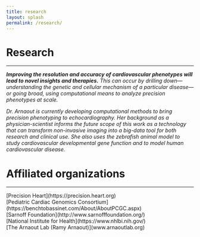```yaml
---
title: research
layout: splash
permalink: /research/
---
```

<h1> Research </h1>
<hr>

<p><i><strong>Improving the resolution and accuracy of cardiovascular phenotypes will lead to novel insights and therapies.</strong> This can occur by drilling down—understanding the genetic and cellular mechanism of a particular disease—or going broad, using computational means to analyze precision phenotypes at scale.

Dr. Arnaout is currently developing computational methods to bring precision phenotyping to echocardiography. Her background as a physician-scientist informs the future scope of this work as a technology that can transform non-invasive imaging into a big-data tool for both research and clinical use. She also uses the zebrafish animal model to study cardiovascular developmental gene function and to model human cardiovascular disease.</i></p>


<h1> Affiliated organizations</h1>
<hr>
[Precision Heart](https://precision.heart.org)<br>
[Pediatric Cardiac Genomics Consortium](https://benchtobassinet.com/About/AboutPCGC.aspx)<br>
[Sarnoff Foundation](http://www.sarnofffoundation.org/)<br>
[National Institute for Health](https://www.nhlbi.nih.gov/)<br>
[The Arnaout Lab (Ramy Arnaout)](www.arnaoutlab.org)<br>
